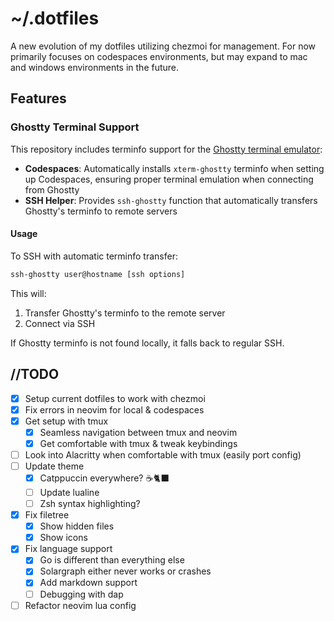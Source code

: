 # ~/.dotfiles

A new evolution of my dotfiles utilizing chezmoi for management. For now primarily focuses on codespaces environments, but may expand to mac and windows environments in the future.

## Features

### Ghostty Terminal Support

This repository includes terminfo support for the [Ghostty terminal emulator](https://ghostty.org/):

- **Codespaces**: Automatically installs `xterm-ghostty` terminfo when setting up Codespaces, ensuring proper terminal emulation when connecting from Ghostty
- **SSH Helper**: Provides `ssh-ghostty` function that automatically transfers Ghostty's terminfo to remote servers

#### Usage

To SSH with automatic terminfo transfer:

```bash
ssh-ghostty user@hostname [ssh options]
```

This will:
1. Transfer Ghostty's terminfo to the remote server
2. Connect via SSH

If Ghostty terminfo is not found locally, it falls back to regular SSH.

## //TODO
- [x] Setup current dotfiles to work with chezmoi
- [x] Fix errors in neovim for local & codespaces
- [x] Get setup with tmux
  - [x] Seamless navigation between tmux and neovim
  - [x] Get comfortable with tmux & tweak keybindings
- [ ] Look into Alacritty when comfortable with tmux (easily port config)
- [ ] Update theme
  - [x] Catppuccin everywhere? ☕🐈‍⬛
  - [ ] Update lualine
  - [ ] Zsh syntax highlighting?
- [x] Fix filetree
  - [x] Show hidden files
  - [x] Show icons
- [x] Fix language support
  - [x] Go is different than everything else
  - [x] Solargraph either never works or crashes
  - [x] Add markdown support
  - [ ] Debugging with dap
- [ ] Refactor neovim lua config
